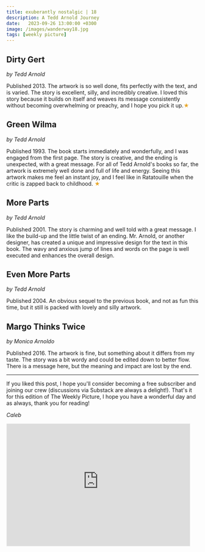 ```yaml
---
title: exuberantly nostalgic | 18
description: A Tedd Arnold Journey
date:   2023-09-26 13:00:00 +0300
image: /images/wanderway18.jpg
tags: [weekly picture]
---
```


## Dirty Gert

*by Tedd Arnold*

Published 2013. The artwork is so well done, fits perfectly with the text, and is varied. The story is excellent, silly, and incredibly creative. I loved this story because it builds on itself and weaves its message consistently without becoming overwhelming or preachy, and I hope you pick it up.<h style="color:#E7A526;">★</h>

## Green Wilma

*by Tedd Arnold*

Published 1993. The book starts immediately and wonderfully, and I was engaged from the first page. The story is creative, and the ending is unexpected, with a great message. For all of Tedd Arnold's books so far, the artwork is extremely well done and full of life and energy. Seeing this artwork makes me feel an instant joy, and I feel like in Ratatouille when the critic is zapped back to childhood. <h style="color:#E7A526;">★</h>

## More Parts

*by Tedd Arnold*

Published 2001. The story is charming and well told with a great message. I like the build-up and the little twist of an ending. Mr. Arnold, or another designer, has created a unique and impressive design for the text in this book. The wavy and anxious jump of lines and words on the page is well executed and enhances the overall design.

## Even More Parts

*by Tedd Arnold*

Published 2004. An obvious sequel to the previous book, and not as fun this time, but it still is packed with lovely and silly artwork.

## Margo Thinks Twice

*by Monica Arnoldo*

Published 2016. The artwork is fine, but something about it differs from my taste. The story was a bit wordy and could be edited down to better flow. There is a message here, but the meaning and impact are lost by the end.

***

If you liked this post, I hope you'll consider becoming a free subscriber and joining our crew (discussions via Substack are always a delight!). That's it for this edition of The Weekly Picture, I hope you have a wonderful day and as always, thank you for reading!

*Caleb*
    
<iframe src="https://thewanderway.substack.com/embed" width="480" height="320" style="border:1px solid #EEE; background:white;" frameborder="0" scrolling="no"></iframe>
